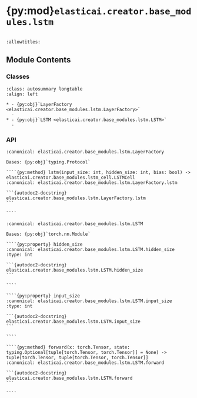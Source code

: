 # {py:mod}`elasticai.creator.base_modules.lstm`

```{py:module} elasticai.creator.base_modules.lstm
```

```{autodoc2-docstring} elasticai.creator.base_modules.lstm
:allowtitles:
```

## Module Contents

### Classes

````{list-table}
:class: autosummary longtable
:align: left

* - {py:obj}`LayerFactory <elasticai.creator.base_modules.lstm.LayerFactory>`
  -
* - {py:obj}`LSTM <elasticai.creator.base_modules.lstm.LSTM>`
  -
````

### API

`````{py:class} LayerFactory
:canonical: elasticai.creator.base_modules.lstm.LayerFactory

Bases: {py:obj}`typing.Protocol`

````{py:method} lstm(input_size: int, hidden_size: int, bias: bool) -> elasticai.creator.base_modules.lstm_cell.LSTMCell
:canonical: elasticai.creator.base_modules.lstm.LayerFactory.lstm

```{autodoc2-docstring} elasticai.creator.base_modules.lstm.LayerFactory.lstm
```

````

`````

`````{py:class} LSTM(input_size: int, hidden_size, bias: bool, batch_first: bool, layers: elasticai.creator.base_modules.lstm.LayerFactory)
:canonical: elasticai.creator.base_modules.lstm.LSTM

Bases: {py:obj}`torch.nn.Module`

````{py:property} hidden_size
:canonical: elasticai.creator.base_modules.lstm.LSTM.hidden_size
:type: int

```{autodoc2-docstring} elasticai.creator.base_modules.lstm.LSTM.hidden_size
```

````

````{py:property} input_size
:canonical: elasticai.creator.base_modules.lstm.LSTM.input_size
:type: int

```{autodoc2-docstring} elasticai.creator.base_modules.lstm.LSTM.input_size
```

````

````{py:method} forward(x: torch.Tensor, state: typing.Optional[tuple[torch.Tensor, torch.Tensor]] = None) -> tuple[torch.Tensor, tuple[torch.Tensor, torch.Tensor]]
:canonical: elasticai.creator.base_modules.lstm.LSTM.forward

```{autodoc2-docstring} elasticai.creator.base_modules.lstm.LSTM.forward
```

````

`````
